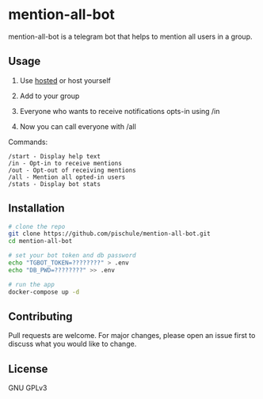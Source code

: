 # mention-all-bot

mention-all-bot is a telegram bot that helps to mention all users in a group.

## Usage

1. Use [hosted](https://t.me/mention_all_the_bot?startgroup) or host yourself

1. Add to your group

1. Everyone who wants to receive notifications opts-in using /in

1. Now you can call everyone with /all

Commands:

```
/start - Display help text
/in - Opt-in to receive mentions
/out - Opt-out of receiving mentions
/all - Mention all opted-in users
/stats - Display bot stats
```

## Installation

```bash
# clone the repo
git clone https://github.com/pischule/mention-all-bot.git
cd mention-all-bot

# set your bot token and db password
echo "TGBOT_TOKEN=????????" > .env
echo "DB_PWD=????????" >> .env

# run the app
docker-compose up -d
```

## Contributing
Pull requests are welcome. For major changes, please open an issue first to discuss what you would like to change.

## License
GNU GPLv3
